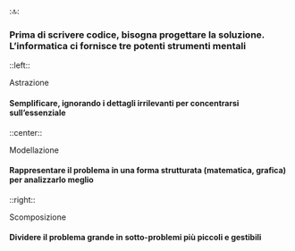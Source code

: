 ::top::
<h3 class="mt-10">Prima di scrivere codice, bisogna progettare la soluzione. L’informatica ci fornisce tre potenti strumenti mentali</h3>

::left::
<div v-click class="text-center items-center">
    <Alert strong class="text-8">Astrazione</Alert>
    <h4>Semplificare, ignorando i dettagli irrilevanti per concentrarsi sull’essenziale</h4>
</div>

::center::
<div v-click class="text-center">
    <Alert strong class="text-8">Modellazione</Alert>
    <h4>Rappresentare il problema in una forma strutturata (matematica, grafica) per analizzarlo meglio</h4>
</div>

::right::
<div v-click class="text-center">
    <Alert strong class="text-8">Scomposizione</Alert>
    <h4>Dividere il problema grande in sotto-problemi più piccoli e gestibili</h4>
</div>

